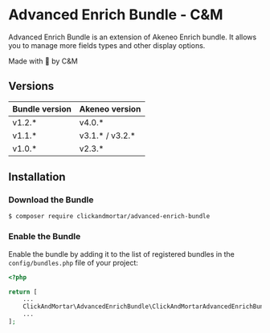 # Advanced Enrich Bundle - C&M

Advanced Enrich Bundle is an extension of Akeneo Enrich bundle. It allows you to manage more fields types and other display options.

Made with :blue_heart: by C&M

## Versions

| **Bundle version**  | **Akeneo version** |
| ------------- | ------------- |
| v1.2.*  | v4.0.* |
| v1.1.*  | v3.1.* / v3.2.* |
| v1.0.*  | v2.3.* |

## Installation

### Download the Bundle

```console
$ composer require clickandmortar/advanced-enrich-bundle
```

### Enable the Bundle

Enable the bundle by adding it to the list of registered bundles
in the `config/bundles.php` file of your project:

```php
<?php

return [
    ...
    ClickAndMortar\AdvancedEnrichBundle\ClickAndMortarAdvancedEnrichBundle::class => ['all' => true],
    ...
];
```

